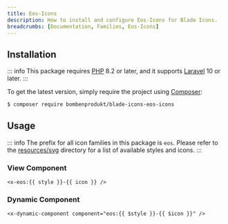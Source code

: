 ```yaml
---
title: Eos-Icons
description: How to install and configure Eos-Icons for Blade Icons.
breadcrumbs: [Documentation, Families, Eos-Icons]
---
```


## Installation

::: info
This package requires [PHP](https://www.php.net/) 8.2 or later, and it supports [Laravel](https://laravel.com/) 10 or later.
:::

To get the latest version, simply require the project using [Composer](https://getcomposer.org/):

```bash
$ composer require bombenprodukt/blade-icons-eos-icons
```

## Usage

::: info
The prefix for all icon families in this package is `eos`. Please refer to the [resources/svg](https://github.com/BombenProdukt/blade-icons-eos-icons/tree/main/resources/svg) directory for a list of available styles and icons.
:::

### View Component

```blade
<x-eos:{{ style }}-{{ icon }} />
```

### Dynamic Component

```blade
<x-dynamic-component component="eos:{{ $style }}-{{ $icon }}" />
```

